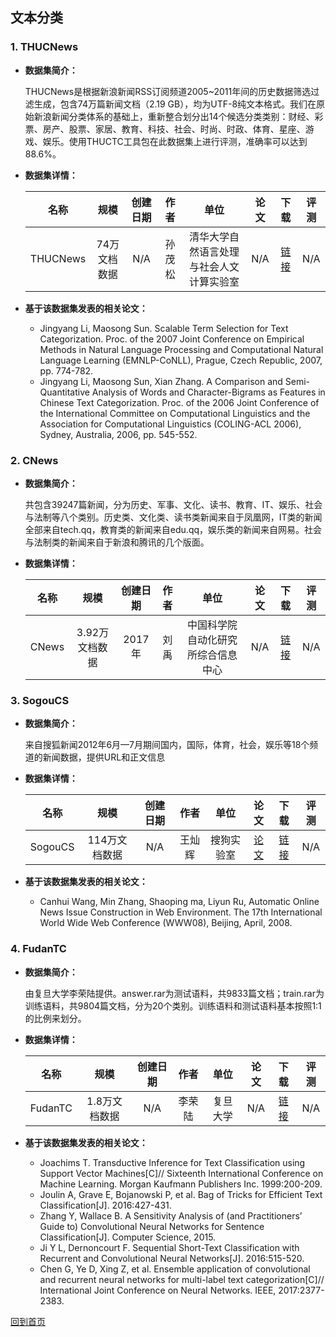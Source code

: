 ## 文本分类

### 1. THUCNews
- <strong>数据集简介：</strong>

    THUCNews是根据新浪新闻RSS订阅频道2005~2011年间的历史数据筛选过滤生成，包含74万篇新闻文档（2.19 GB），均为UTF-8纯文本格式。我们在原始新浪新闻分类体系的基础上，重新整合划分出14个候选分类类别：财经、彩票、房产、股票、家居、教育、科技、社会、时尚、时政、体育、星座、游戏、娱乐。使用THUCTC工具包在此数据集上进行评测，准确率可以达到88.6%。

- <strong>数据集详情：</strong>

    |  名称 | 规模 | 创建日期 | 作者 | 单位 | 论文 |下 载 | 评测 |
    | :---: | :---:| :---: | :---: | :---: | :---: | :---: | :---: |
    | THUCNews | 74万文档数据 | N/A | 孙茂松 | 清华大学自然语言处理与社会人文计算实验室 | N/A| [链接](http://thuctc.thunlp.org/#%E4%B8%AD%E6%96%87%E6%96%87%E6%9C%AC%E5%88%86%E7%B1%BB%E6%95%B0%E6%8D%AE%E9%9B%86THUCNews)| N/A |

- <strong>基于该数据集发表的相关论文：</strong>
    - Jingyang Li, Maosong Sun. Scalable Term Selection for Text Categorization. Proc. of the 2007 Joint Conference on Empirical Methods in Natural Language Processing and Computational Natural Language Learning (EMNLP-CoNLL), Prague, Czech Republic, 2007, pp. 774-782.
    - Jingyang Li, Maosong Sun, Xian Zhang. A Comparison and Semi-Quantitative Analysis of Words and Character-Bigrams as Features in Chinese Text Categorization. Proc. of the 2006 Joint Conference of the International Committee on Computational Linguistics and the Association for Computational Linguistics (COLING-ACL 2006), Sydney, Australia, 2006, pp. 545-552.
    

### 2. CNews
- <strong>数据集简介：</strong>

   共包含39247篇新闻，分为历史、军事、文化、读书、教育、IT、娱乐、社会与法制等八个类别。历史类、文化类、读书类新闻来自于凤凰网，IT类的新闻全部来自tech.qq，教育类的新闻来自edu.qq，娱乐类的新闻来自网易。社会与法制类的新闻来自于新浪和腾讯的几个版面。
    
- <strong>数据集详情：</strong>

    |  名称 | 规模 | 创建日期 | 作者 | 单位 | 论文 | 下载 | 评测 |
    | :---: | :---:| :---: | :---: | :---: | :---: | :---: | :---: |
    | CNews | 3.92万文档数据 | 2017年 | 刘禹 | 中国科学院自动化研究所综合信息中心 | N/A | [链接](http://www.nlpir.org/wordpress/2017/11/05/%e4%b8%ad%e6%96%87%e6%96%b0%e9%97%bb%e5%88%86%e7%b1%bb%e8%af%ad%e6%96%99%e5%ba%93/)| N/A|

### 3. SogouCS
- <strong>数据集简介：</strong>

    来自搜狐新闻2012年6月—7月期间国内，国际，体育，社会，娱乐等18个频道的新闻数据，提供URL和正文信息

- <strong>数据集详情：</strong>

    |  名称 | 规模 | 创建日期 | 作者 | 单位 | 论文 |下载 | 评测 |
    | :---: | :---:| :---: | :---: | :---: | :---: | :---: | :---: |
    | SogouCS | 114万文档数据 | N/A | 王灿辉 | 搜狗实验室 | [论文](http://wwwconference.org/www2008/papers/pdf/p457-wang.pdf) |[链接](http://www.sogou.com/labs/resource/cs.php)| N/A |

- <strong>基于该数据集发表的相关论文：</strong>
    - Canhui Wang, Min Zhang, Shaoping ma, Liyun Ru, Automatic Online News Issue Construction in Web Environment. The 17th International World Wide Web Conference (WWW08), Beijing, April, 2008.

### 4. FudanTC
- <strong>数据集简介：</strong>

    由复旦大学李荣陆提供。answer.rar为测试语料，共9833篇文档；train.rar为训练语料，共9804篇文档，分为20个类别。训练语料和测试语料基本按照1:1的比例来划分。

- <strong>数据集详情：</strong>

    |  名称 | 规模 | 创建日期 | 作者 | 单位 | 论文 |下载 | 评测 |
    | :---: | :---:| :---: | :---: | :---: | :---: | :---: | :---: |
    | FudanTC | 1.8万文档数据 | N/A | 李荣陆 | 复旦大学 | N/A |[链接](https://www.kesci.com/home/dataset/5d3a9c86cf76a600360edd04/document)| N/A |

- <strong>基于该数据集发表的相关论文：</strong>
    - Joachims T. Transductive Inference for Text Classification using Support Vector Machines[C]// Sixteenth International Conference on Machine Learning. Morgan Kaufmann Publishers Inc. 1999:200-209.
    - Joulin A, Grave E, Bojanowski P, et al. Bag of Tricks for Efficient Text Classification[J]. 2016:427-431.
    - Zhang Y, Wallace B. A Sensitivity Analysis of (and Practitioners’ Guide to) Convolutional Neural Networks for Sentence Classification[J]. Computer Science, 2015.
    - Ji Y L, Dernoncourt F. Sequential Short-Text Classification with Recurrent and Convolutional Neural Networks[J]. 2016:515-520.
    - Chen G, Ye D, Xing Z, et al. Ensemble application of convolutional and recurrent neural networks for multi-label text categorization[C]// International Joint Conference on Neural Networks. IEEE, 2017:2377-2383.

[回到首页](/README.md)

